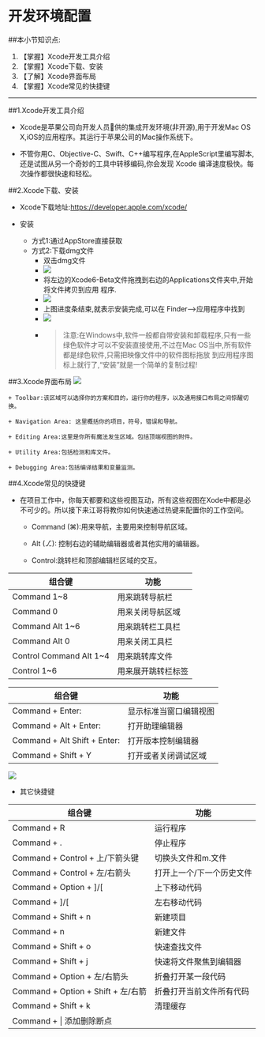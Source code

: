 # 开发环境配置
##本小节知识点:
1. 【掌握】Xcode开发工具介绍
2. 【掌握】Xcode下载、安装
2. 【了解】Xcode界面布局
3. 【掌握】Xcode常见的快捷键

---

##1.Xcode开发工具介绍
- Xcode是苹果公司向开发人员􏰀供的集成开发环境(非开源),用于开发Mac OS X,iOS的应用程序。其运行于苹果公司的Mac操作系统下。

- 不管你用C、Objective-C、Swift、C++编写程序,在AppleScript里编写脚本,还是试图从另一个奇妙的工具中转移编码,你会发现 Xcode 编译速度极快。每次操作都很快速和轻松。

##2.Xcode下载、安装
- Xcode下载地址:https://developer.apple.com/xcode/

- 安装
    + 方式1:通过AppStore直接获取
    + 方式2:下载dmg文件
        * 双击dmg文件
        * ![](http://7xj0kx.com1.z0.glb.clouddn.com/Snip20150511_146.png)
        * 将左边的Xcode6-Beta文件拖拽到右边的Applications文件夹中,开始将文件拷贝到应用 程序.
        * ![](http://7xj0kx.com1.z0.glb.clouddn.com/Snip20150511_155.png)
        * 上图进度条结束,就表示安装完成,可以在 Finder-->应用程序中找到
        * ![](http://7xj0kx.com1.z0.glb.clouddn.com/Snip20150511_148.png)
        * > 注意:在Windows中,软件一般都自带安装和卸载程序,只有一些绿色软件才可以不安装直接使用,不过在Mac OS当中,所有软件都是绿色软件,只需把映像文件中的软件图标拖放 到应用程序图标上就行了,“安装”就是一个简单的复制过程!

##3.Xcode界面布局
![](http://7xj0kx.com1.z0.glb.clouddn.com/XCodeLayout.png)

    + Toolbar:该区域可以选择你的方案和目的，运行你的程序，以及通用接口布局之间惊醒切换。

    + Navigation Area: 这里概括你的项目，符号，错误和导航。

    + Editing Area:这里是你所有魔法发生区域。包括顶端视图的附件。

    + Utility Area:包括检测和库文件。

    + Debugging Area:包括编译结果和变量监测。

##4.Xcode常见的快捷键
- 在项目工作中，你每天都要和这些视图互动，所有这些视图在Xode中都是必不可少的。所以接下来江哥将教你如何快速通过热键来配置你的工作空间。

    + Command (⌘):用来导航，主要用来控制导航区域。

    + Alt (⎇): 控制右边的辅助编辑器或者其他实用的编辑器。

    + Control:跳转栏和顶部编辑栏区域的交互。

|组合键|功能|
|--|--|
|Command 1~8 |用来跳转导航栏|
|Command 0 |用来关闭导航区域|
|Command Alt 1~6 |用来跳转栏工具栏|
|Command Alt 0 |用来关闭工具栏|
|Control Command Alt 1~4 |用来跳转库文件|
|Control 1~6 |用来展开跳转栏标签|

|组合键|功能|
|--|--|
|Command + Enter: |显示标准当窗口编辑视图|
|Command + Alt + Enter: |打开助理编辑器|
|Command + Alt Shift + Enter: |打开版本控制编辑器|
|Command + Shift + Y|打开或者关闭调试区域|

![](http://7xj0kx.com1.z0.glb.clouddn.com/Snip20150511_154.png)

- 其它快捷键

|组合键|功能|
|--|--|
|Command + R|运行程序|
|Command + .|停止程序|
|Command + Control + 上/下箭头键|切换头文件和m.文件|
|Command + Control + 左/右箭头|打开上一个/下一个历史文件|
|Command + Option + ]/[| 上下移动代码|
|Command + ]/[| 左右移动代码|
|Command + Shift + n|新建项目|
|Command + n|新建文件|
|Command + Shift + o|快速查找文件|
|Command + Shift + j|快速将文件聚焦到编辑器|
|Command + Option + 左/右箭头| 折叠打开某一段代码|
|Command + Option + Shift + 左/右箭| 折叠打开当前文件所有代码 |
|Command + Shift + k|清理缓存|
|Command + \| 添加删除断点|
